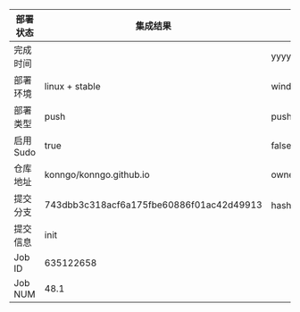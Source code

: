 部署状态 | 集成结果 | 参考值
---|---|---
完成时间 |  | yyyy-mm-dd hh:mm:ss
部署环境 | linux + stable | window | linux + stable
部署类型 | push | push | pull_request | api | cron
启用Sudo | true | false | true
仓库地址 | konngo/konngo.github.io | owner_name/repo_name
提交分支 | 743dbb3c318acf6a175fbe60886f01ac42d49913 | hash 16位
提交信息 | init |
Job ID   | 635122658 |
Job NUM  | 48.1 |
